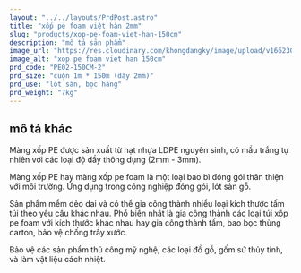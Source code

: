 ```yaml
---
layout: "../../layouts/PrdPost.astro"
title: "xốp pe foam việt hàn 2mm"
slug: "products/xop-pe-foam-viet-han-150cm"
description: "mô tả sản phẩm"
image_url: "https://res.cloudinary.com/khongdangky/image/upload/v1662301171/viethan/pe2_d9duoc.jpg"
image_alt: "xop pe foam viet han 150cm"
prd_code: "PE02-150CM-2"
prd_size: "cuộn 1m * 150m (dày 2mm)"
prd_use: "lót sàn, bọc hàng"
prd_weight: "7kg"
---
```


## mô tả khác
 
Màng xốp PE được sản xuất từ hạt nhựa LDPE nguyên sinh, có mầu trắng tự nhiên với các loại độ dầy thông dụng (2mm - 3mm).
 
Màng xốp PE hay màng xốp pe foam là một loại bao bì đóng gói thân thiện với môi trường. Ứng dụng trong công nghiệp đóng gói, lót sàn gỗ.
 
Sản phẩm mềm dẻo dai và có thể gia công thành nhiều loại kích thước tấm túi theo yêu cầu khác nhau. Phổ biến nhất là gia công thành các loại túi xốp pe foam với kích thước khác nhau hay gia công thành tấm, bao bọc thùng carton, bảo vệ chống trầy xước.
 
Bảo vệ các sản phẩm thủ công mỹ nghệ, các loại đồ gỗ, gốm sứ thủy tinh, và làm vật liệu cách nhiệt.